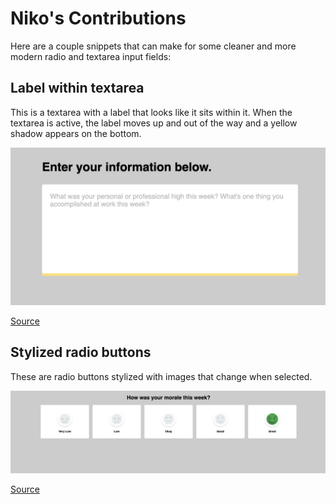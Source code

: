 # Niko's Contributions

Here are a couple snippets that can make for some cleaner and more modern radio
and textarea input fields:

## Label within textarea

This is a textarea with a label that looks like it sits within it. When the
textarea is active, the label moves up and out of the way and a yellow shadow
appears on the bottom.

![label within textarea](label-within-textarea/label-within-textarea.png)

[Source](label-within-textarea)

## Stylized radio buttons

These are radio buttons stylized with images that change when selected.

![stylized radio buttons](stylized-radio-buttons/stylized-radio-buttons.png)

[Source](stylized-radio-buttons)
